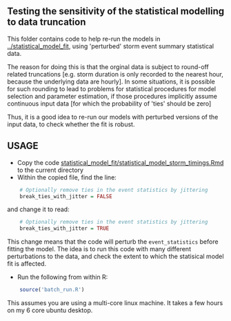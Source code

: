 Testing the sensitivity of the statistical modelling to data truncation
-----------------------------------------------------------------------

This folder contains code to help re-run the models in [../statistical_model_fit](../statistical_model_fit),
using 'perturbed' storm event summary statistical data. 

The reason for doing this is that the orginal data is subject to round-off
related truncations [e.g. storm duration is only recorded to the nearest hour,
because the underlying data are hourly]. In some situations, it is possible for
such rounding to lead to problems for statistical procedures for model
selection and parameter estimation, if those procedures implicitly assume continuous
input data [for which the probability of 'ties' should be zero]

Thus, it is a good idea to re-run our models with perturbed versions of the
input data, to check whether the fit is robust.


USAGE
-----
* Copy the code [statistical_model_fit/statistical_model_storm_timings.Rmd](statistical_model_fit/statistical_model_storm_timings.Rmd) to the current directory
* Within the copied file, find the line:
```r
    # Optionally remove ties in the event statistics by jittering
    break_ties_with_jitter = FALSE
```
and change it to read:
```r
    # Optionally remove ties in the event statistics by jittering
    break_ties_with_jitter = TRUE
```
This change means that the code will perturb the `event_statistics` before fitting the model. The idea is to run this code with many different perturbations to the data, and check the extent to which the statisical model fit is affected.
* Run the following from within R:
```r
    source('batch_run.R')
```
This assumes you are using a multi-core linux machine. It takes a few hours
on my 6 core ubuntu desktop.
